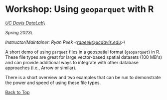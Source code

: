 # Workshop: Using `geoparquet` with R

[*UC Davis DataLab*](https://datalab.ucdavis.edu/)\

*Spring 2023*\

*Instructor/Maintainer: Ryan Peek \<[rapeek\@ucdavis.edu](mailto:rapeek@ucdavis.edu)\>*\

A short demo of using `parquet` files in a geospatial format (`geoparquet`) in R. These file types are great for large vector-based spatial datasets (100 MB's) and can provide additional ways to integrate with other database approaches (i.e., Arrow or similar).

There is a short overview and two examples that can be run to demonstrate the power and speed of using these file types.

[Back to Top](#top)
